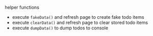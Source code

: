 helper functions
- execute `fakeData()` and refresh page to create fake todo items
- execute `clearData()` and refresh page  to clear stored todo items
- execute `dumpData()` to dump todos to console

